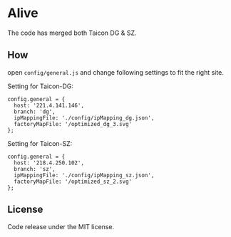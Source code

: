 # Alive
The code has merged both Taicon DG & SZ. 

## How
open `config/general.js` and change following settings to fit the right site.

Setting for Taicon-DG:

```
config.general = {
  host: '221.4.141.146',
  branch: 'dg',
  ipMappingFile: './config/ipMapping_dg.json',
  factoryMapFile: '/optimized_dg_3.svg'
};
```

Setting for Taicon-SZ:

```
config.general = {
  host: '218.4.250.102',
  branch: 'sz',
  ipMappingFile: './config/ipMapping_sz.json',
  factoryMapFile: '/optimized_sz_2.svg'
};
```

## License
Code release under the MIT license.